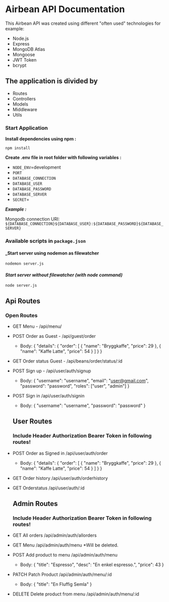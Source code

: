 # Airbean API Documentation

This Airbean API was created using different "often used" technologies for example:

- Node.js
- Express
- MongoDB Atlas
- Mongoose
- JWT Token
- bcrypt

## The application is divided by

- Routes
- Controllers
- Models
- Middleware
- Utils

### Start Application

**Install dependencies using npm :**

`npm install`

**Create .env file in root folder with following variables :**

- `NODE_ENV`=development
- `PORT`
- `DATABASE_CONNECTION`
- `DATABASE_USER`
- `DATABASE_PASSWORD`
- `DATABASE_SERVER`
- `SECRET`=<JWTSECRET>

**_Example :_**

Mongodb connection URI:
`${DATABASE_CONNECTION}${DATABASE_USER}:${DATABASE_PASSWORD}${DATABASE_SERVER}`

### Available scripts in `package.json`

#### \_Start server using nodemon as filewatcher

`nodemon server.js`

#### _Start server without filewatcher (with node command)_

`node server.js`

## Api Routes

### Open Routes

- GET Menu - /api/menu/

- POST Order as Guest - /api/guest/order

  - Body:
    {
    "details": {
    "order": [
    {
    "name": "Bryggkaffe",
    "price": 29
    },
    {
    "name": "Kaffe Latte",
    "price": 54
    }
    ]
    }
    }

- GET Order status Guest - /api/beans/order/status/:id

- POST Sign up - /api/user/auth/signup

  - Body:
    {
    "username": "username",
    "email": "user@gmail.com",
    "password": "password",
    "roles": ["user", "admin"]
    }

- POST Sign in /api/user/auth/signin

  - Body:
    {
    "username": "username",
    "password": "password"
    }

  ## User Routes

  ### Include Header Authorization Bearer Token in following routes!

- POST Order as Signed in /api/user/auth/order

  - Body:
    {
    "details": {
    "order": [
    {
    "name": "Bryggkaffe",
    "price": 29
    },
    {
    "name": "Kaffe Latte",
    "price": 54
    }
    ]
    }
    }

- GET Order history /api/user/auth/orderhistory

- GET Orderstatus /api/user/auth/:id

  ## Admin Routes

  ### Include Header Authorization Bearer Token in following routes!

- GET All orders /api/admin/auth/allorders

- GET Menu /api/admin/auth/menu \*Will be deleted.

- POST Add product to menu /api/admin/auth/menu

  - Body:
    {
    "title": "Espresso",
    "desc": "En enkel espresso.",
    "price": 43
    }

- PATCH Patch Product /api/admin/auth/menu/:id

  - Body:
    {
    "title": "En Fluffig Semla"
    }

- DELETE Delete product from menu /api/admin/auth/menu/:id
